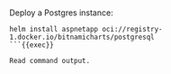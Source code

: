 
<br>

Deploy a Postgres instance:

```plain
helm install aspnetapp oci://registry-1.docker.io/bitnamicharts/postgresql
```{{exec}}

Read command output.

